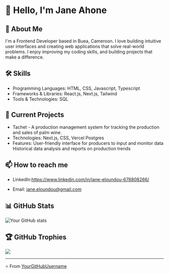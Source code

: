 # 👋 Hello, I'm Jane Ahone

## 🚀 About Me
I'm a Frontend Developer based in Buea, Cameroon.
I love building intuitive user interfaces and creating web applications that solve real-world problems. 
I enjoy improving my coding skills, and building projects that make a difference.

## 🛠 Skills
- Programming Languages: HTML, CSS, Javascript, Typescript
- Frameworks & Libraries: React.js, Next.js, Tailwind
- Tools & Technologies: SQL

## 🔭 Current Projects
- Tachet - A production management system for tracking the production and sales of palm wine.
- Technologies: Next.js, CSS, Vercel Postgres
- Features:
  User-friendly interface for producers to input and monitor data
  Historical data analysis and reports on production trends


## 📫 How to reach me

- LinkedIn:https://www.linkedin.com/in/jane-eloundou-678808266/

- Email: jane.eloundou@gmail.com

## 📊 GitHub Stats
![Your GitHub stats](https://github-readme-stats.vercel.app/api?username=YourGitHubUsername&show_icons=true&theme=radical)

## 🏆 GitHub Trophies
![](https://github-profile-trophy.vercel.app/?username=YourGitHubUsername&theme=radical&no-frame=false&no-bg=true&margin-w=4)

---
⭐️ From [YourGitHubUsername](https://github.com/YourGitHubUsername)
